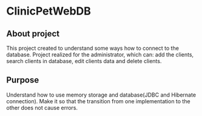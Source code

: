 # ClinicPetWebDB

About project
--------------------------------------------------------------------
This project created to understand some ways how to connect to the database.
Project realized for the administrator, which can: add the clients, search clients in database, edit clients data and delete clients.

Purpose
--------------------------------------------------------------------
Understand how to use memory storage and database(JDBC and Hibernate connection). Make it so that the transition from one implementation to the other does not cause errors.
